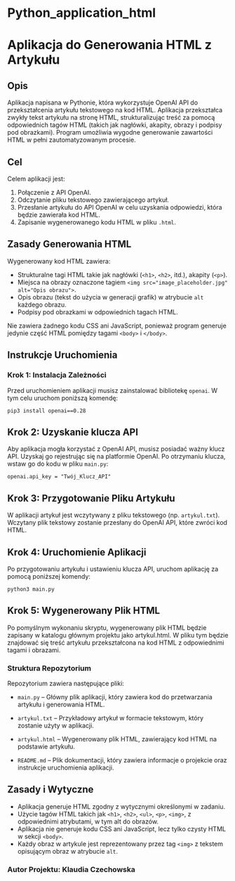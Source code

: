 # Python_application_html

# Aplikacja do Generowania HTML z Artykułu

## Opis
Aplikacja napisana w Pythonie, która wykorzystuje OpenAI API do przekształcenia artykułu tekstowego na kod HTML. Aplikacja przekształca zwykły tekst artykułu na stronę HTML, strukturalizując treść za pomocą odpowiednich tagów HTML (takich jak nagłówki, akapity, obrazy i podpisy pod obrazkami). Program umożliwia wygodne generowanie zawartości HTML w pełni zautomatyzowanym procesie.

## Cel
Celem aplikacji jest:
1. Połączenie z API OpenAI.
2. Odczytanie pliku tekstowego zawierającego artykuł.
3. Przesłanie artykułu do API OpenAI w celu uzyskania odpowiedzi, która będzie zawierała kod HTML.
4. Zapisanie wygenerowanego kodu HTML w pliku `.html`.

## Zasady Generowania HTML
Wygenerowany kod HTML zawiera:
- Strukturalne tagi HTML takie jak nagłówki (`<h1>`, `<h2>`, itd.), akapity (`<p>`).
- Miejsca na obrazy oznaczone tagiem `<img src="image_placeholder.jpg" alt="Opis obrazu">`.
- Opis obrazu (tekst do użycia w generacji grafik) w atrybucie `alt` każdego obrazu.
- Podpisy pod obrazkami w odpowiednich tagach HTML.

Nie zawiera żadnego kodu CSS ani JavaScript, ponieważ program generuje jedynie część HTML pomiędzy tagami `<body>` i `</body>`.

## Instrukcje Uruchomienia

### Krok 1: Instalacja Zależności
Przed uruchomieniem aplikacji musisz zainstalować bibliotekę `openai`. W tym celu uruchom poniższą komendę:

```
pip3 install openai==0.28
```

## Krok 2: Uzyskanie klucza API 
Aby aplikacja mogła korzystać z OpenAI API, musisz posiadać ważny klucz API. 
Uzyskaj go rejestrując się na platformie OpenAI. 
Po otrzymaniu klucza, wstaw go do kodu w pliku ```main.py```:
```
openai.api_key = "Twój_Klucz_API"
```

## Krok 3: Przygotowanie Pliku Artykułu
W aplikacji artykuł jest wczytywany z pliku tekstowego (np. ```artykul.txt```). 
Wczytany plik tekstowy zostanie przesłany do OpenAI API, które zwróci kod HTML.

## Krok 4: Uruchomienie Aplikacji
Po przygotowaniu artykułu i ustawieniu klucza API, uruchom aplikację za pomocą poniższej komendy:
```
python3 main.py
```

## Krok 5: Wygenerowany Plik HTML
Po pomyślnym wykonaniu skryptu, wygenerowany plik HTML będzie zapisany w katalogu głównym projektu jako artykul.html. 
W pliku tym będzie znajdować się treść artykułu przekształcona na kod HTML z odpowiednimi tagami i obrazami.

### Struktura Repozytorium
Repozytorium zawiera następujące pliki:
* ``` main.py ``` – Główny plik aplikacji, który zawiera kod do przetwarzania artykułu i generowania HTML.
* ``` artykul.txt ``` – Przykładowy artykuł w formacie tekstowym, który zostanie użyty w aplikacji.
* ``` artykul.html ``` – Wygenerowany plik HTML, zawierający kod HTML na podstawie artykułu.

* ``` README.md ``` – Plik dokumentacji, który zawiera informacje o projekcie oraz instrukcje uruchomienia aplikacji.

## Zasady i Wytyczne
* Aplikacja generuje HTML zgodny z wytycznymi określonymi w zadaniu.
* Użycie tagów HTML takich jak `<h1>`, `<h2>`, `<ul>`, `<p>`, `<img>`, z odpowiednimi atrybutami, w tym alt do obrazów.
* Aplikacja nie generuje kodu CSS ani JavaScript, lecz tylko czysty HTML w sekcji `<body>`.
* Każdy obraz w artykule jest reprezentowany przez tag `<img>` z tekstem opisującym obraz w atrybucie `alt`.

### Autor Projektu: Klaudia Czechowska 









